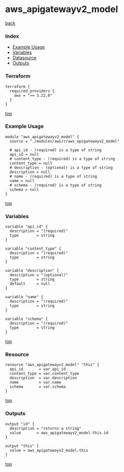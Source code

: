 # aws_apigatewayv2_model

[back](../aws.md)

### Index

- [Example Usage](#example-usage)
- [Variables](#variables)
- [Datasource](#datasource)
- [Outputs](#outputs)

### Terraform

```hcl
terraform {
  required_providers {
    aws = ">= 3.22.0"
  }
}
```

[top](#index)

### Example Usage

```hcl
module "aws_apigatewayv2_model" {
  source = "./modules/aws/r/aws_apigatewayv2_model"

  # api_id - (required) is a type of string
  api_id = null
  # content_type - (required) is a type of string
  content_type = null
  # description - (optional) is a type of string
  description = null
  # name - (required) is a type of string
  name = null
  # schema - (required) is a type of string
  schema = null
}
```

[top](#index)

### Variables

```hcl
variable "api_id" {
  description = "(required)"
  type        = string
}

variable "content_type" {
  description = "(required)"
  type        = string
}

variable "description" {
  description = "(optional)"
  type        = string
  default     = null
}

variable "name" {
  description = "(required)"
  type        = string
}

variable "schema" {
  description = "(required)"
  type        = string
}
```

[top](#index)

### Resource

```hcl
resource "aws_apigatewayv2_model" "this" {
  api_id       = var.api_id
  content_type = var.content_type
  description  = var.description
  name         = var.name
  schema       = var.schema
}
```

[top](#index)

### Outputs

```hcl
output "id" {
  description = "returns a string"
  value       = aws_apigatewayv2_model.this.id
}

output "this" {
  value = aws_apigatewayv2_model.this
}
```

[top](#index)
